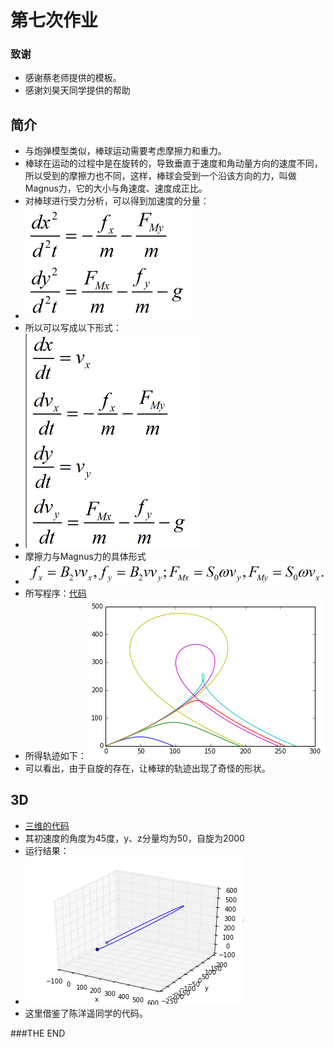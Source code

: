# 第七次作业
### 致谢
 - 感谢蔡老师提供的模板。
 - 感谢刘昊天同学提供的帮助

## 简介
 - 与炮弹模型类似，棒球运动需要考虑摩擦力和重力。
 - 棒球在运动的过程中是在旋转的，导致垂直于速度和角动量方向的速度不同，所以受到的摩擦力也不同，这样，棒球会受到一个沿该方向的力，叫做Magnus力，它的大小与角速度、速度成正比。
 - 对棒球进行受力分析，可以得到加速度的分量：
 - ![](https://github.com/wangziyan0087/computationalphysics_N2013301510087/blob/master/homework/7th/%E5%AF%BC%E6%95%B0.png)
 - 所以可以写成以下形式：
 - ![](https://github.com/wangziyan0087/computationalphysics_N2013301510087/blob/master/homework/7th/%E5%8F%98%E6%8D%A2%E5%85%B3%E7%B3%BB.png)
 - 摩擦力与Magnus力的具体形式
 - ![](https://github.com/wangziyan0087/computationalphysics_N2013301510087/blob/master/homework/7th/%E5%85%B3%E7%B3%BB%E5%BC%8F.png)
 - 所写程序：[代码](https://github.com/wangziyan0087/computationalphysics_N2013301510087/blob/master/homework/7th/%E4%BB%A3%E7%A0%81)
 - 所得轨迹如下：![](https://github.com/wangziyan0087/computationalphysics_N2013301510087/blob/master/homework/7th/bassball.png)
 - 可以看出，由于自旋的存在，让棒球的轨迹出现了奇怪的形状。

## 3D
 - [三维的代码](https://github.com/wangziyan0087/computationalphysics_N2013301510087/blob/master/homework/7th/3D%E4%BB%A3%E7%A0%81)
 - 其初速度的角度为45度，y、z分量均为50，自旋为2000
 - 运行结果：
 - ![](https://github.com/wangziyan0087/computationalphysics_N2013301510087/blob/master/homework/7th/7.png)
 - 这里借鉴了陈洋遥同学的代码。

###THE END
